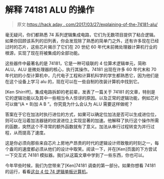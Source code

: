# 解释 74181 ALU 的操作

> 原文:[https://hack aday . com/2017/03/27/explaining-of-the-74181-alu/](https://hackaday.com/2017/03/27/explaining-the-operation-of-the-74181-alu/)

毫无疑问，你们都熟悉 74 系列逻辑集成电路，它们为无数项目提供了粘合逻辑。如果你回顾该系列的旧列表，你会发现除了熟悉的简单门之外，还有许多现在已经过时的芯片，这些芯片揭示了它们在 20 世纪 60 年代末前微处理器计算机行业的根源，实现了现在将被集成的全部功能。

这些器件中最著名的是 74181，它是一种可级联的 4 位算术逻辑单元，简称 ALU。ALU 是微处理器的核心，执行其操作。74181 出现在许多 60 年代末和 70 年代初的小型计算机中，几代电子工程和计算机科学的学生都熟悉它，因为他们是在这个设备上学习 alu 的，现在可以在一些自制的改装计算机中找到它。

[Ken Shirriff]，集成电路拆卸的老前辈，发表了一篇关于 74181 的文章，特别是它的逻辑功能以及其中一些相当令人惊讶的原因。以及正常的逻辑功能，例如芯片可以做“(A + B)加 A B ”。你究竟为什么会认为 ALU 需要这样做呢？

答案在于它在加法时执行进位的方式，如果可以确定位加法是否可以生成进位位，则可以在沿着加法器链的纹波进位上实现显著的加速。他解释了执行这个操作所需的函数，突然这个不寻常的额外函数就有了意义。加法从串行过程转变为并行过程，从而提高了速度。

这是你必须向那些来自芯片上房地产昂贵的时代的逻辑设计师致敬的时刻之一，每个盎司的速度都必须从他们的设计中取笑。阅读一下，并在[Ken]页面的下方尝试一下交互式 74181 模拟器。我们从这篇文章中学到了一些东西，你也可以。

今年早些时候，我们为您带来了[Ken]74181 调查的第一部分。如果你想看 74181 的运行，看看[这台 4 位 74 逻辑单板计算机](http://hackaday.com/2012/05/15/building-a-4-bit-ttl-computer/)。